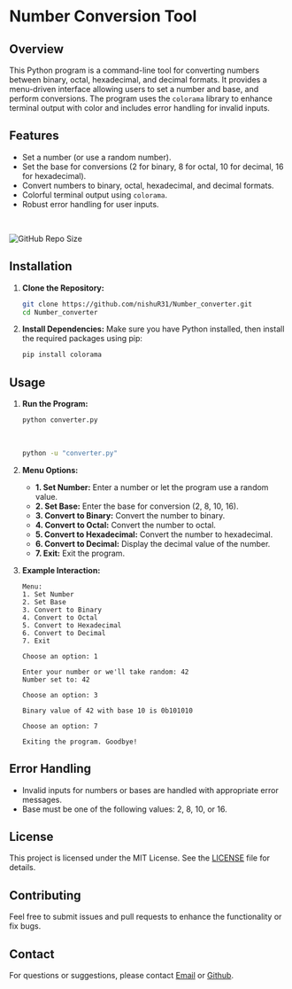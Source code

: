 
### <h1>Number Conversion Tool</h1>

## Overview

This Python program is a command-line tool for converting numbers between binary, octal, hexadecimal, and decimal formats. It provides a menu-driven interface allowing users to set a number and base, and perform conversions. The program uses the `colorama` library to enhance terminal output with color and includes error handling for invalid inputs.

## Features
- Set a number (or use a random number).
- Set the base for conversions (2 for binary, 8 for octal, 10 for decimal, 16 for hexadecimal).
- Convert numbers to binary, octal, hexadecimal, and decimal formats.
- Colorful terminal output using `colorama`.
- Robust error handling for user inputs.
<br>
  
![GitHub Repo Size](https://img.shields.io/github/repo-size/nishuR31/Number_converter)


## Installation
1. **Clone the Repository:**
   ```bash
   git clone https://github.com/nishuR31/Number_converter.git
   cd Number_converter
   ```

2. **Install Dependencies:**
   Make sure you have Python installed, then install the required packages using pip:
   ```bash
   pip install colorama
   ```

## Usage
1. **Run the Program:**
   ```bash
   python converter.py
   ```
   <br>
   
   ```bash
   python -u "converter.py"
   ```
2. **Menu Options:**
   - **1. Set Number:** Enter a number or let the program use a random value.
   - **2. Set Base:** Enter the base for conversion (2, 8, 10, 16).
   - **3. Convert to Binary:** Convert the number to binary.
   - **4. Convert to Octal:** Convert the number to octal.
   - **5. Convert to Hexadecimal:** Convert the number to hexadecimal.
   - **6. Convert to Decimal:** Display the decimal value of the number.
   - **7. Exit:** Exit the program.

3. **Example Interaction:**
   ```plaintext
   Menu:
   1. Set Number
   2. Set Base
   3. Convert to Binary
   4. Convert to Octal
   5. Convert to Hexadecimal
   6. Convert to Decimal
   7. Exit
   
   Choose an option: 1
   
   Enter your number or we'll take random: 42
   Number set to: 42

   Choose an option: 3
   
   Binary value of 42 with base 10 is 0b101010

   Choose an option: 7
   
   Exiting the program. Goodbye!
   ```

## Error Handling
- Invalid inputs for numbers or bases are handled with appropriate error messages.
- Base must be one of the following values: 2, 8, 10, or 16.

## License
This project is licensed under the MIT License. See the [LICENSE](LICENSE) file for details.

## Contributing
Feel free to submit issues and pull requests to enhance the functionality or fix bugs.

## Contact
For questions or suggestions, please contact [Email](nishanrajak7670@gmail.com) or [Github](https://github.com/nishuR31).
